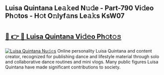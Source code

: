 ## Luisa Quintana Le𝚊𝚔ed N𝚞𝚍e - Part-790 Vi𝚍eo Ph𝚘tos - H𝚘t O𝚗lyf𝚊ns Le𝚊𝚔s KsW07

# <h2><a href="http://hf391z2.feru.top/?c=Luisa+Quintana">🔗 👉 🔴 Luisa Quintana Vi𝚍𝚎o Ph𝚘t𝚘𝚜</a></h2>

[![Luisa Quintana Nu𝚍𝚎s](https://i.imgur.com/0TWrTi3.gif)](http://hf391z2.feru.top/?c=Luisa+Quintana)
Online personality Luisa Quintana and content creator, recognized for publishing dance and lifestyle material through solo and collaborative dance routines and mini vlogs. Many public figures Luisa Quintana have made significant contributions to society. 
